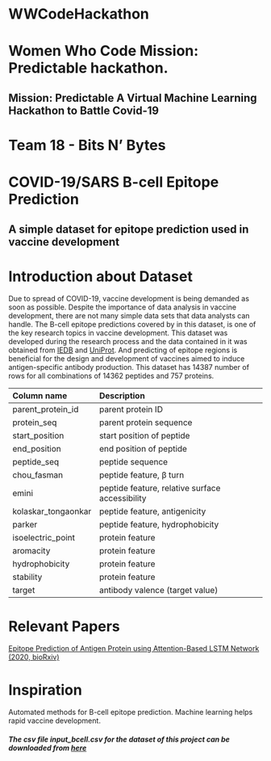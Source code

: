 # WWCodeHackathon
# Women Who Code Mission: Predictable hackathon.
## Mission: Predictable A Virtual Machine Learning Hackathon to Battle Covid-19

# Team 18 -  Bits N’ Bytes

# COVID-19/SARS B-cell Epitope Prediction
## A simple dataset for epitope prediction used in vaccine development

# Introduction about Dataset

Due to spread of COVID-19, vaccine development is being demanded as soon as possible. Despite the importance of data analysis in vaccine development, there are not many simple data sets that data analysts can handle. The B-cell epitope predictions covered by in this dataset, is one of the key research topics in vaccine development. This dataset was developed during the research process and the data contained in it was obtained from [IEDB](<https://www.iedb.org/>) and [UniProt](<https://www.uniprot.org/>). And predicting of epitope regions is beneficial for the design and development of vaccines aimed to induce antigen-specific antibody production. This dataset has 14387 number of rows for all combinations of 14362 peptides and 757 proteins.

|Column name|Description|
|:----|:----|
|parent_protein_id|parent protein ID|
|protein_seq|parent protein sequence|
|start_position|start position of peptide|
|end_position|end position of peptide|
|peptide_seq|peptide sequence|
|chou_fasman|peptide feature, β turn|
|emini|peptide feature, relative surface accessibility|
|kolaskar_tongaonkar|peptide feature, antigenicity|
|parker|peptide feature, hydrophobicity|
|isoelectric_point|protein feature|
|aromacity|protein feature|
|hydrophobicity|protein feature|
|stability|protein feature|
|target|antibody valence (target value)|

# Relevant Papers

[Epitope Prediction of Antigen Protein using Attention-Based LSTM Network (2020, bioRxiv)](<https://www.biorxiv.org/content/10.1101/2020.07.27.224121v1>)

# Inspiration

Automated methods for B-cell epitope prediction. Machine learning helps rapid vaccine development.

##### The csv file input_bcell.csv for the dataset of this project can be downloaded from [here](<https://www.kaggle.com/futurecorporation/epitope-prediction>)
